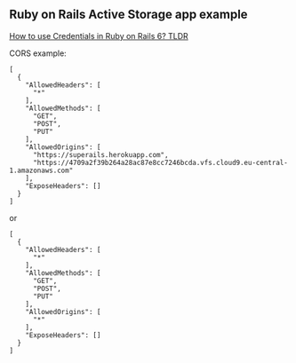 ## Ruby on Rails Active Storage app example

[How to use Credentials in Ruby on Rails 6? TLDR](https://blog.corsego.com/ruby-on-rails-6-credentials-tldr)

CORS example:

```
[
  {
    "AllowedHeaders": [
      "*"
    ],
    "AllowedMethods": [
      "GET",
      "POST",
      "PUT"
    ],
    "AllowedOrigins": [
      "https://superails.herokuapp.com",
      "https://4709a2f39b264a28ac87e8cc7246bcda.vfs.cloud9.eu-central-1.amazonaws.com"
    ],
    "ExposeHeaders": []
  }
]
```
or
```
[
  {
    "AllowedHeaders": [
      "*"
    ],
    "AllowedMethods": [
      "GET",
      "POST",
      "PUT"
    ],
    "AllowedOrigins": [
      "*"
    ],
    "ExposeHeaders": []
  }
]
```
